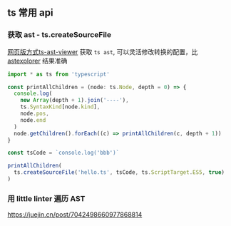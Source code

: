 ## ts 常用 api

### 获取 ast - ts.createSourceFile

[网页版方式ts-ast-viewer](https://ts-ast-viewer.com/#code/MYewdgziA2CmB00QHMAUByARt9BKIA) 获取 `ts ast`, 可以灵活修改转换的配置，比 [astexplorer](https://astexplorer.net/) 结果准确


```typescript
import * as ts from 'typescript'

const printAllChildren = (node: ts.Node, depth = 0) => {
  console.log(
    new Array(depth + 1).join('----'),
    ts.SyntaxKind[node.kind],
    node.pos,
    node.end
  )
  node.getChildren().forEach((c) => printAllChildren(c, depth + 1))
}

const tsCode = `console.log('bbb')`

printAllChildren(
  ts.createSourceFile('hello.ts', tsCode, ts.ScriptTarget.ES5, true)
)
```

### 用 little linter 遍历 AST
https://juejin.cn/post/7042498660977868814
